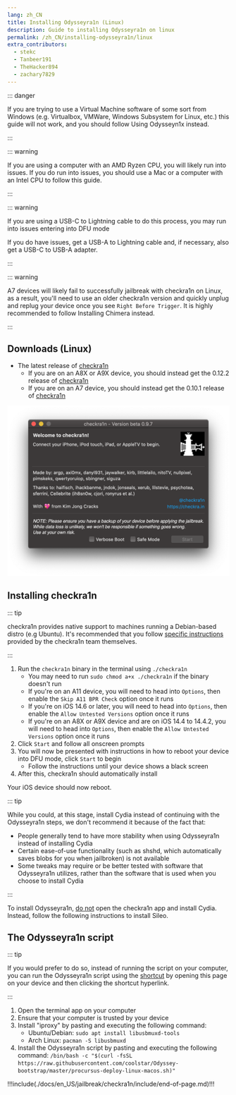 ```yaml
---
lang: zh_CN
title: Installing Odysseyra1n (Linux)
description: Guide to installing Odysseyra1n on linux
permalink: /zh_CN/installing-odysseyra1n/linux
extra_contributors:
  - stekc
  - Tanbeer191
  - TheHacker894
  - zachary7829
---
```


::: danger

If you are trying to use a Virtual Machine software of some sort from Windows (e.g. Virtualbox, VMWare, Windows Subsystem for Linux, etc.) this guide will not work, and you should follow <router-link to="/using-odysseyn1x">Using Odysseyn1x</router-link> instead.

:::

::: warning

If you are using a computer with an AMD Ryzen CPU, you will likely run into issues. If you do run into issues, you should use a Mac or a computer with an Intel CPU to follow this guide.

:::

::: warning

If you are using a USB-C to Lightning cable to do this process, you may run into issues entering into DFU mode

If you do have issues, get a USB-A to Lightning cable and, if necessary, also get a USB-C to USB-A adapter.

:::

::: warning

A7 devices will likely fail to successfully jailbreak with checkra1n on Linux, as a result, you'll need to use an older checkra1n version and quickly unplug and replug your device once you see `Right Before Trigger`. It is highly recommended to follow <router-link to="/installing-chimera">Installing Chimera</router-link> instead. 

:::

## Downloads (Linux)

- The latest release of [checkra1n](https://checkra.in)
  - If you are on an A8X or A9X device, you should instead get the 0.12.2 release of [checkra1n](https://checkra.in/releases/0.12.2-beta#all-downloads)
  - If you are on an A7 device, you should instead get the 0.10.1 release of [checkra1n](https://checkra.in/releases/0.10.1-beta#all-downloads)

![A screenshot of the checkra1n application](/assets/images/checkra1n.png)

## Installing checkra1n

::: tip

checkra1n provides native support to machines running a Debian-based distro (e.g Ubuntu). It's
recommended that you follow [specific instructions](https://checkra.in/linux) provided by the
checkra1n team themselves.

:::

1. Run the `checkra1n` binary in the terminal using `./checkra1n`
    - You may need to run `sudo chmod a+x ./checkra1n` if the binary doesn't run
    - If you're on an A11 device, you will need to head into `Options`, then enable the `Skip A11 BPR Check` option once it runs
    - If you're on iOS 14.6 or later, you will need to head into `Options`, then enable the `Allow Untested Versions` option once it runs
    - If you're on an A8X or A9X device and are on iOS 14.4 to 14.4.2, you will need to head into `Options`, then enable the `Allow Untested Versions` option once it runs
1. Click `Start` and follow all onscreen prompts
1. You will now be presented with instructions in how to reboot your device into <router-link to="/faq/#what-is-dfu-mode">DFU mode</router-link>, click `Start` to begin
    - Follow the instructions until your device shows a black screen
1. After this, checkra1n should automatically install

Your iOS device should now reboot.

<!--Will probably make this better later on but this will work for now-->

::: tip

While you could, at this stage, install Cydia instead of continuing with the Odysseyra1n steps, we don't recommend it because of the fact that:

 - People generally tend to have more stability when using Odysseyra1n instead of installing Cydia
 - Certain ease-of-use functionality (such as shshd, which automatically saves blobs for you when jailbroken) is not available
 - Some tweaks may require or be better tested with software that Odysseyra1n utilizes, rather than the software that is used when you choose to install Cydia

:::

To install Odysseyra1n, <u>do not</u> open the checkra1n app and install Cydia. Instead, follow the following instructions to install Sileo.

## The Odysseyra1n script

::: tip

If you would prefer to do so, instead of running the script on your computer, you can run the Odysseyra1n script using the [shortcut](https://www.icloud.com/shortcuts/8d4e206d568d4aadb624b2a6191a3771) by opening this page on your device and then clicking the shortcut hyperlink.

:::

1. Open the terminal app on your computer
1. Ensure that your computer is trusted by your device
1. Install "iproxy" by pasting and executing the following command:
    - Ubuntu/Debian: `sudo apt install libusbmuxd-tools`
    - Arch Linux: `pacman -S libusbmuxd`
1. Install the Odysseyra1n script by pasting and executing the following command: `/bin/bash -c "$(curl -fsSL https://raw.githubusercontent.com/coolstar/Odyssey-bootstrap/master/procursus-deploy-linux-macos.sh)"`

!!!include(./docs/en_US/jailbreak/checkra1n/include/end-of-page.md)!!!
